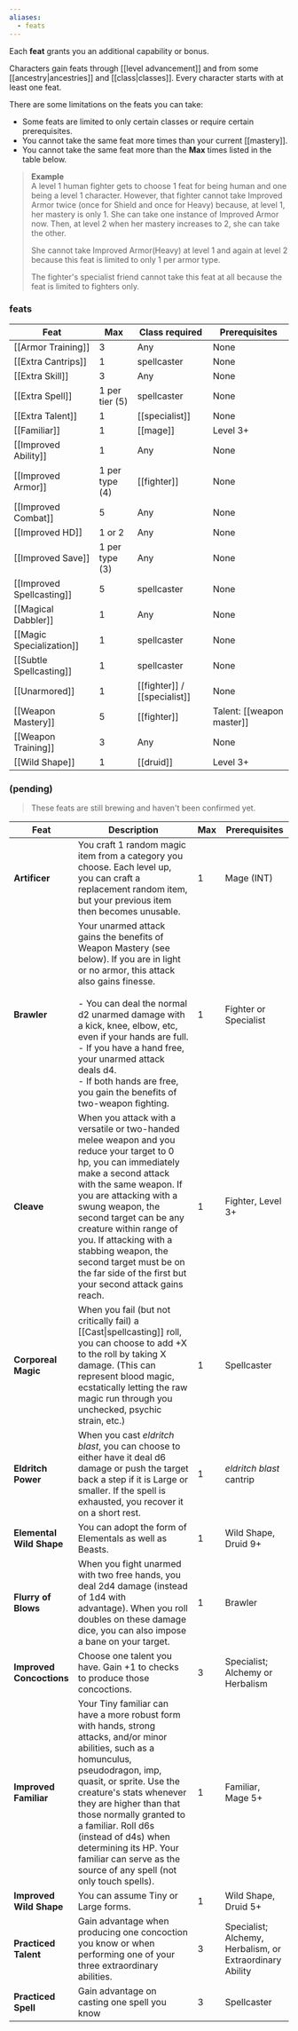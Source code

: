 ```yaml
---
aliases:
  - feats
---
```

Each **feat** grants you an additional capability or bonus. 

Characters gain feats through [[level advancement]] and from some [[ancestry|ancestries]] and [[class|classes]].  Every character starts with at least one feat.

There are some limitations on the feats you can take:

* Some feats are limited to only certain classes or require certain prerequisites.
* You cannot take the same feat more times than your current [[mastery]].
* You cannot take the same feat more than the **Max** times listed in the table below. 

> **Example**  
> A level 1 human fighter gets to choose 1 feat for being human and one being a level 1 character. However, that fighter cannot take Improved Armor twice (once for Shield and once for Heavy) because, at level 1, her mastery is only 1. She can take one instance of Improved Armor now. Then, at level 2 when her mastery increases to 2, she can take the other.  
> 
> She cannot take Improved Armor(Heavy) at level 1 and again at level 2 because this feat is limited to only 1 per armor type. 
> 
> The fighter's specialist friend cannot take this feat at all because the feat is limited to fighters only.

### feats

| Feat                      | Max            | Class required               | Prerequisites             |
| ------------------------- | -------------- | ---------------------------- | ------------------------- |
| [[Armor Training]]        | 3              | Any                          | None                      |
| [[Extra Cantrips]]        | 1              | spellcaster                  | None                      |
| [[Extra Skill]]           | 3              | Any                          | None                      |
| [[Extra Spell]]           | 1 per tier (5) | spellcaster                  | None                      |
| [[Extra Talent]]          | 1              | [[specialist]]               | None                      |
| [[Familiar]]              | 1              | [[mage]]                     | Level 3+                  |
| [[Improved Ability]]      | 1              | Any                          | None                      |
| [[Improved Armor]]        | 1 per type (4) | [[fighter]]                  | None                      |
| [[Improved Combat]]       | 5              | Any                          | None                      |
| [[Improved HD]]           | 1 or 2         | Any                          | None                      |
| [[Improved Save]]         | 1 per type (3) | Any                          | None                      |
| [[Improved Spellcasting]] | 5              | spellcaster                  | None                      |
| [[Magical Dabbler]]       | 1              | Any                          | None                      |
| [[Magic Specialization]]  | 1              | spellcaster                  | None                      |
| [[Subtle Spellcasting]]         | 1              | spellcaster                  | None                      |
| [[Unarmored]]             | 1              | [[fighter]] / [[specialist]] | None                      |
| [[Weapon Mastery]]        | 5              | [[fighter]]                  | Talent: [[weapon master]] |
| [[Weapon Training]]       | 3              | Any                          | None                      |
| [[Wild Shape]]            | 1              | [[druid]]                    | Level 3+                  |



### (pending)

> These feats are still brewing and haven't been confirmed yet.

| Feat                     | Description                                                                                                                                                                                                                                                                                                                                                                                                                                                                                                      | Max | Prerequisites                                            |
| ------------------------ | ---------------------------------------------------------------------------------------------------------------------------------------------------------------------------------------------------------------------------------------------------------------------------------------------------------------------------------------------------------------------------------------------------------------------------------------------------------------------------------------------------------------- | --- | -------------------------------------------------------- |
| **Artificer**            | You craft 1 random magic item from a category you choose. Each level up, you can craft a replacement random item, but your previous item then becomes unusable.                                                                                                                                                                                                                                                                                                                                                  | 1   | Mage (INT)                                               |
| **Brawler**              | Your unarmed attack gains the benefits of Weapon Mastery (see below). If you are in light or no armor, this attack also gains finesse. <br><br>- You can deal the normal d2 unarmed damage with a kick, knee, elbow, etc, even if your hands are full.  <br>- If you have a hand free, your unarmed attack deals d4.  <br>- If both hands are free, you gain the benefits of two-weapon fighting.                                                                                                                | 1   | Fighter or Specialist                                    |
| **Cleave**               | When you attack with a versatile or two-handed melee weapon and you reduce your target to 0 hp, you can immediately make a second attack with the same weapon. If you are attacking with a swung weapon, the second target can be any creature within range of you. If attacking with a stabbing weapon, the second target must be on the far side of the first but your second attack gains reach.                                                                                                              | 1   | Fighter, Level 3+                                        |
| **Corporeal Magic**      | When you fail (but not critically fail) a [[Cast\|spellcasting]] roll, you can choose to add +X to the roll by taking X damage.  (This can represent blood magic, ecstatically letting the raw magic run through you unchecked, psychic strain, etc.)                                                                                                                                                                                                                                                            | 1   | Spellcaster                                              |
| **Eldritch Power**       | When you cast *eldritch blast*, you can choose to either have it deal d6 damage or push the target back a step if it is Large or smaller. If the spell is exhausted, you recover it on a short rest.                                                                                                                                                                                                                                                                                                             | 1   | *eldritch blast* cantrip                                 |
| **Elemental Wild Shape** | You can adopt the form of Elementals as well as Beasts.                                                                                                                                                                                                                                                                                                                                                                                                                                                          | 1   | Wild Shape, Druid 9+                                     |
| **Flurry of Blows**      | When you fight unarmed with two free hands, you deal 2d4 damage (instead of 1d4 with advantage). When you roll doubles on these damage dice, you can also impose a bane on your target.                                                                                                                                                                                                                                                                                                                          | 1   | Brawler                                                  |
| **Improved Concoctions** | Choose one talent you have. Gain +1 to checks to produce those concoctions.                                                                                                                                                                                                                                                                                                                                                                                                                                      | 3   | Specialist; Alchemy or Herbalism                         |
| **Improved Familiar**    | Your Tiny familiar can have a more robust form with hands, strong attacks, and/or minor abilities, such as a homunculus, pseudodragon, imp, quasit, or sprite.  Use the creature's stats whenever they are higher than that those normally granted to a familiar.  Roll d6s (instead of d4s) when determining its HP.  Your familiar can serve as the source of any spell (not only touch spells).                                                                                                               | 1   | Familiar, Mage 5+                                        |
| **Improved Wild Shape**  | You can assume Tiny or Large forms.                                                                                                                                                                                                                                                                                                                                                                                                                                                                              | 1   | Wild Shape, Druid 5+                                     |
| **Practiced Talent**     | Gain advantage when producing one concoction you know or when performing one of your three extraordinary abilities.                                                                                                                                                                                                                                                                                                                                                                                              | 3   | Specialist; Alchemy, Herbalism, or Extraordinary Ability |
| **Practiced Spell**      | Gain advantage on casting one spell you know                                                                                                                                                                                                                                                                                                                                                                                                                                                                     | 3   | Spellcaster                                              |
